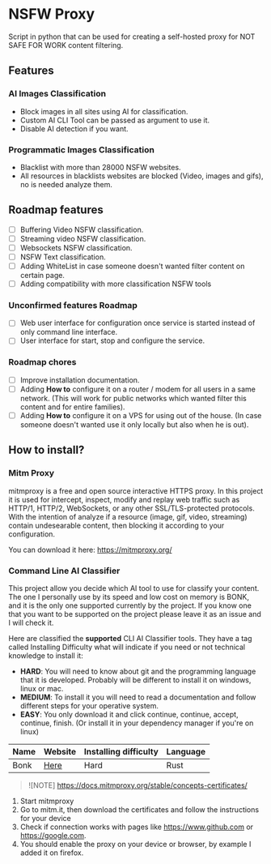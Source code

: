 # NSFW Proxy

Script in python that can be used for creating a self-hosted proxy for NOT SAFE FOR WORK content filtering.

## Features

### AI Images Classification

- Block images in all sites using AI for classification.
- Custom AI CLI Tool can be passed as argument to use it.
- Disable AI detection if you want.

### Programmatic Images Classification

- Blacklist with more than 28000 NSFW websites.
- All resources in blacklists websites are blocked (Video, images and gifs), no is needed analyze them.

## Roadmap features

- [ ] Buffering Video NSFW classification.
- [ ] Streaming video NSFW classification.
- [ ] Websockets NSFW classification.
- [ ] NSFW Text classification.
- [ ] Adding WhiteList in case someone doesn't wanted filter content on certain page.
- [ ] Adding compatibility with more classification NSFW tools

### Unconfirmed features Roadmap

- [ ] Web user interface for configuration once service is started instead of only command line interface.
- [ ] User interface for start, stop and configure the service.

### Roadmap chores

- [ ] Improve installation documentation.
- [ ] Adding **How to** configure it on a router / modem for all users in a same network. (This will work for public networks which wanted filter this content and for entire families).
- [ ] Adding **How to** configure it on a VPS for using out of the house. (In case someone doesn't wanted use it only locally but also when he is out).

## How to install?

### Mitm Proxy

mitmproxy is a free and open source interactive HTTPS proxy. In this project it is used for intercept, inspect, modify and replay web traffic such as HTTP/1, HTTP/2, WebSockets, or any other SSL/TLS-protected protocols. With the intention of analyze if a resource (image, gif, video, streaming) contain undesearable content, then blocking it according to your configuration.

You can download it here: https://mitmproxy.org/

### Command Line AI Classifier

This project allow you decide which AI tool to use for classify your content. The one I personally use by its speed and low cost on memory is BONK, and it is the only one supported currently by the project. If you know one that you want to be supported on the project please leave it as an issue and I will check it.

Here are classified the **supported** CLI AI Classifier tools. They have a tag called Installing Difficulty what will indicate if you need or not technical knowledge to install it:

- **HARD**: You will need to know about git and the programming language that it is developed. Probably will be different to install it on windows, linux or mac.
- **MEDIUM**: To install it you will need to read a documentation and follow different steps for your operative system.
- **EASY**: You only download it and click continue, continue, accept, continue, finish. (Or install it in your dependency manager if you're on linux)

|Name|Website|Installing difficulty|Language|
|----|-------|---------------------|--------|
|Bonk|[Here](https://sr.ht/~jamesponddotco/bonk/)|Hard|Rust|

> ![NOTE] https://docs.mitmproxy.org/stable/concepts-certificates/

1. Start mitmproxy
2. Go to mitm.it, then download the certificates and follow the instructions for your device
3. Check if connection works with pages like https://www.github.com or https://google.com.
4. You should enable the proxy on your device or browser, by example I added it on firefox.
